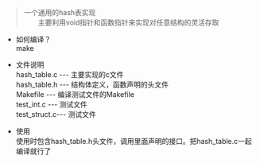 > 一个通用的hash表实现   
>　　主要利用void指针和函数指针来实现对任意结构的灵活存取  

* 如何编译？    
make  

* 文件说明  
hash_table.c --- 主要实现的c文件  
hash_table.h --- 结构体定义，函数声明的头文件  
Makefile     --- 编译测试文件的Makefile  
test_int.c   --- 测试文件  
test_struct.c--- 测试文件  

* 使用  
使用时包含hash_table.h头文件，调用里面声明的接口。把hash\_table.c一起编译就行了  



